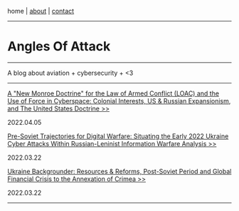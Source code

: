 
home \| <a href="https://cr1.dev/about.html" target="_blank" rel="noopener noreferrer">about</a> \| 
<a href="https://cr1.dev/contact.html" target="_blank" rel="noopener noreferrer">contact</a> 

-------

# Angles Of Attack

-------

A blog about aviation + cybersecurity + <3

-------

[A "New Monroe Doctrine" for the Law of Armed Conflict (LOAC) and the Use of Force in Cyberspace: Colonial Interests, US & Russian Expansionism, and The United States Doctrine >>](https://cx7.dev/papers/2_New_Monroe_Doctrine_Cox.html) 

2022.04.05


[Pre-Soviet Trajectories for Digital Warfare: Situating the Early 2022 Ukraine Cyber Attacks Within Russian-Leninist Information Warfare Analysis >>](https://cx7.dev/papers/1_PreSoviet_IW_Cox.html) 

2022.03.22


[Ukraine Backgrounder: Resources & Reforms, Post-Soviet Period and Global Financial Crisis to the Annexation of Crimea >>](https://cx7.dev/backgrounders/1_Ukraine_Cox.html) 

2022.03.22

-------

